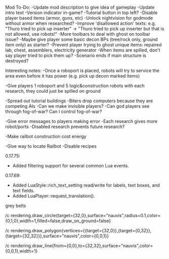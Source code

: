 Mod To-Do:
-Update mod description to give idea of gameplay
-Update intro text
-Version indicator in-game?
-Tutorial button in top left?
-Disable player based items (armor, guns, etc)
-Unlock nightvision for godmode without armor when researched?
-Improve 'disallowed action' texts: e.g. "Thuro tried to pick up inserter" -> "Thuro tried to pick up inserter but that is not allowed, use robots!"
-More toolbars to deal with ghost on toolbar issue?
-Maybe give player some basic decon BPs (tree/rock only, ground item only) as starter?
-Prevent player trying to ghost unique items: repaired lab, chest, assemblers, electricity generator
-When items are spilled, don't say player tried to pick them up?
-Scenario ends if main structure is destroyed?

Interesting notes:
-Once a roboport is placed, robots will try to service the area even before it has power (e.g. pick up decon marked items)


-Give players 1 roboport and 5 logic&construction robots with each research, they could just be spilled on ground

-Spread out tutorial buildings
-Biters drop computers because they are competing AIs
-Can we make invisible players?
-Can god players see through fog-of-war? Can I control fog-of-war?

-Give error messages to players making error
-Each research gives more robot/ports
-Disabled research prevents future research?

-Make railbot construction cost energy

-Give way to locate Railbot
-Disable recipes

0.17.75:
- Added filtering support for several common Lua events.

0.17.69:
- Added LuaStyle::rich_text_setting read/write for labels, text boxes, and text fields.
- Added LuaPlayer::request_translation().


grey belts


/c rendering.draw_circle{target={32,0},surface="nauvis",radius=0.1,color={0,1,0},width=1,filled=false,draw_on_ground=false}

/c rendering.draw_polygon{vertices={{target={32,0}},{target={0,32}},{target={32,32}}},surface="nauvis",color={0,0,1}}

/c rendering.draw_line{from={0,0},to={32,32},surface="nauvis",color={0,0,1},width=1}

